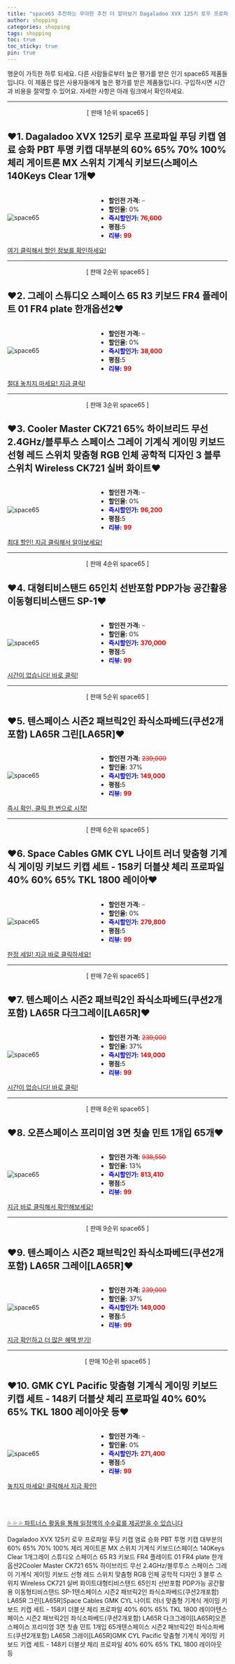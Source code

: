 ```yaml
---
title: "space65 추천하는 우아한 추천 더 알아보기 Dagaladoo XVX 125키 로우 프로파일"
author: shopping
categories: shopping
tags: shopping
toc: true
toc_sticky: true
pin: true
---
```

행운이 가득한 하루 되세요. 다른 사람들로부터 높은 평가를 받은 인기 space65 제품들입니다. 이 제품은 많은 사용자들에게 높은 평가를 받은 제품들입니다. 구입하시면 시간과 비용을 절약할 수 있어요. 자세한 사항은 아래 링크에서 확인하세요.

---
<p class="toplist" style="margin: 0 auto; display: block; width: fit-content;">[ 판매 1순위 space65 ]</p>

<h2><strong>❤️1. Dagaladoo XVX 125키 로우 프로파일 푸딩 키캡 염료 승화 PBT 투명 키캡 대부분의 60% 65% 70% 100% 체리 게이트론 MX 스위치 기계식 키보드(스페이스 140Keys Clear 1개❤️</strong></h2>

<div style="display: flex; align-items: center;">
    <div style="flex: 0.4;">
        <img src="https://thumbnail10.coupangcdn.com/thumbnails/remote/230x230ex/image/vendor_inventory/fb91/a872b305ce364e835fcbbc7d46171a5e7c372ebcbfee4885191eda31ef2b.jpg" alt="space65" style="max-width: 100%;">
    </div>
    <div style="flex: 0.6; margin-left: 10px;">
        <ul>
            <li><strong>할인전 가격:</strong> <del style="color: red;">-</del></li>
            <li><strong>할인율:</strong> 0%</li>
            <li><span style='color:blue'><strong>즉시할인가:</strong></span> <span style='color:red'><strong>76,600</strong></span></li>
            <li><strong>평점:</strong>5</li>
            <li><span style='color:blue'><strong>리뷰:</strong></span> <span style='color:red'><strong>99</strong></span></li>
        </ul>
    </div>
</div>
<div class="center">
    <a href="https://William4Davisa.github.io?lptag=AF9450613&subid=githubio&pageKey=7274674202&traceid=V0-153&itemId=18560969213&vendorItemId=88574989870" class="myButton">
        여기 클릭해서 할인 정보를 확인하세요!
    </a>
</div>


---
<p class="toplist" style="margin: 0 auto; display: block; width: fit-content;">[ 판매 2순위 space65 ]</p>

<h2><strong>❤️2. 그레이 스튜디오 스페이스 65 R3 키보드 FR4 플레이트 01 FR4 plate 한개옵션2❤️</strong></h2>

<div style="display: flex; align-items: center;">
    <div style="flex: 0.4;">
        <img src="https://thumbnail7.coupangcdn.com/thumbnails/remote/230x230ex/image/vendor_inventory/8d08/347c227cddd145e4023e6ccb726890d3a67e984a8cf11844efc05c08375c.jpg" alt="space65" style="max-width: 100%;">
    </div>
    <div style="flex: 0.6; margin-left: 10px;">
        <ul>
            <li><strong>할인전 가격:</strong> <del style="color: red;">-</del></li>
            <li><strong>할인율:</strong> 0%</li>
            <li><span style='color:blue'><strong>즉시할인가:</strong></span> <span style='color:red'><strong>38,600</strong></span></li>
            <li><strong>평점:</strong>5</li>
            <li><span style='color:blue'><strong>리뷰:</strong></span> <span style='color:red'><strong>99</strong></span></li>
        </ul>
    </div>
</div>
<div class="center">
    <a href="https://William4Davisa.github.io?lptag=AF9450613&subid=githubio&pageKey=7569309597&traceid=V0-153&itemId=19958692701&vendorItemId=87160120130" class="myButton">
        절대 놓치지 마세요! 지금 클릭!
    </a>
</div>


---
<p class="toplist" style="margin: 0 auto; display: block; width: fit-content;">[ 판매 3순위 space65 ]</p>

<h2><strong>❤️3. Cooler Master CK721 65% 하이브리드 무선 2.4GHz/블루투스 스페이스 그레이 기계식 게이밍 키보드 선형 레드 스위치 맞춤형 RGB 인체 공학적 디자인 3 블루 스위치 Wireless CK721 실버 화이트❤️</strong></h2>

<div style="display: flex; align-items: center;">
    <div style="flex: 0.4;">
        <img src="https://thumbnail8.coupangcdn.com/thumbnails/remote/230x230ex/image/vendor_inventory/4e9b/60e8aef13f873504b131a8baa89167829c1dcd52686ebbd663a387aa4ac7.jpg" alt="space65" style="max-width: 100%;">
    </div>
    <div style="flex: 0.6; margin-left: 10px;">
        <ul>
            <li><strong>할인전 가격:</strong> <del style="color: red;">-</del></li>
            <li><strong>할인율:</strong> 0%</li>
            <li><span style='color:blue'><strong>즉시할인가:</strong></span> <span style='color:red'><strong>96,200</strong></span></li>
            <li><strong>평점:</strong>5</li>
            <li><span style='color:blue'><strong>리뷰:</strong></span> <span style='color:red'><strong>99</strong></span></li>
        </ul>
    </div>
</div>
<div class="center">
    <a href="https://William4Davisa.github.io?lptag=AF9450613&subid=githubio&pageKey=7912343450&traceid=V0-153&itemId=21715093231&vendorItemId=90767322124" class="myButton">
        최대 할인! 지금 클릭해서 알아보세요!
    </a>
</div>


---
<p class="toplist" style="margin: 0 auto; display: block; width: fit-content;">[ 판매 4순위 space65 ]</p>

<h2><strong>❤️4. 대형티비스탠드 65인치 선반포함 PDP가능 공간활용 이동형티비스탠드 SP-1❤️</strong></h2>

<div style="display: flex; align-items: center;">
    <div style="flex: 0.4;">
        <img src="https://thumbnail10.coupangcdn.com/thumbnails/remote/230x230ex/image/vendor_inventory/362a/a33e9fee97b3846a986600707c0a350ee6279a04d0a81e6220b324a3e982.jpg" alt="space65" style="max-width: 100%;">
    </div>
    <div style="flex: 0.6; margin-left: 10px;">
        <ul>
            <li><strong>할인전 가격:</strong> <del style="color: red;">-</del></li>
            <li><strong>할인율:</strong> 0%</li>
            <li><span style='color:blue'><strong>즉시할인가:</strong></span> <span style='color:red'><strong>370,000</strong></span></li>
            <li><strong>평점:</strong>5</li>
            <li><span style='color:blue'><strong>리뷰:</strong></span> <span style='color:red'><strong>99</strong></span></li>
        </ul>
    </div>
</div>
<div class="center">
    <a href="https://William4Davisa.github.io?lptag=AF9450613&subid=githubio&pageKey=7792399672&traceid=V0-153&itemId=21085058065&vendorItemId=88147146521" class="myButton">
        시간이 없습니다! 바로 클릭!
    </a>
</div>


---
<p class="toplist" style="margin: 0 auto; display: block; width: fit-content;">[ 판매 5순위 space65 ]</p>

<h2><strong>❤️5. 텐스페이스 시즌2 패브릭2인 좌식소파베드(쿠션2개포함) LA65R 그린[LA65R]❤️</strong></h2>

<div style="display: flex; align-items: center;">
    <div style="flex: 0.4;">
        <img src="https://thumbnail9.coupangcdn.com/thumbnails/remote/230x230ex/image/vendor_inventory/c763/8ae64227ea7cdc90777a97ecd9857612b343320cd941eff55c5e0602b518.jpg" alt="space65" style="max-width: 100%;">
    </div>
    <div style="flex: 0.6; margin-left: 10px;">
        <ul>
            <li><strong>할인전 가격:</strong> <del style="color: red;">239,000</del></li>
            <li><strong>할인율:</strong> 37%</li>
            <li><span style='color:blue'><strong>즉시할인가:</strong></span> <span style='color:red'><strong>149,000</strong></span></li>
            <li><strong>평점:</strong>5</li>
            <li><span style='color:blue'><strong>리뷰:</strong></span> <span style='color:red'><strong>99</strong></span></li>
        </ul>
    </div>
</div>
<div class="center">
    <a href="https://William4Davisa.github.io?lptag=AF9450613&subid=githubio&pageKey=7776103004&traceid=V0-153&itemId=21005975175&vendorItemId=88069827113" class="myButton">
        즉시 확인, 클릭 한 번으로 시작!
    </a>
</div>


---
<p class="toplist" style="margin: 0 auto; display: block; width: fit-content;">[ 판매 6순위 space65 ]</p>

<h2><strong>❤️6. Space Cables GMK CYL 나이트 러너 맞춤형 기계식 게이밍 키보드 키캡 세트 - 158키 더블샷 체리 프로파일 40% 60% 65% TKL 1800 레이아❤️</strong></h2>

<div style="display: flex; align-items: center;">
    <div style="flex: 0.4;">
        <img src="https://thumbnail6.coupangcdn.com/thumbnails/remote/230x230ex/image/vendor_inventory/a946/35ed444b32e51ca1617388eaf5150a327a87130f419d7968080b9638a1ee.jpg" alt="space65" style="max-width: 100%;">
    </div>
    <div style="flex: 0.6; margin-left: 10px;">
        <ul>
            <li><strong>할인전 가격:</strong> <del style="color: red;">-</del></li>
            <li><strong>할인율:</strong> 0%</li>
            <li><span style='color:blue'><strong>즉시할인가:</strong></span> <span style='color:red'><strong>279,800</strong></span></li>
            <li><strong>평점:</strong>5</li>
            <li><span style='color:blue'><strong>리뷰:</strong></span> <span style='color:red'><strong>99</strong></span></li>
        </ul>
    </div>
</div>
<div class="center">
    <a href="https://William4Davisa.github.io?lptag=AF9450613&subid=githubio&pageKey=8179596867&traceid=V0-153&itemId=23381770426&vendorItemId=90488243658" class="myButton">
        한정 세일! 지금 바로 클릭하세요!
    </a>
</div>


---
<p class="toplist" style="margin: 0 auto; display: block; width: fit-content;">[ 판매 7순위 space65 ]</p>

<h2><strong>❤️7. 텐스페이스 시즌2 패브릭2인 좌식소파베드(쿠션2개포함) LA65R 다크그레이[LA65R]❤️</strong></h2>

<div style="display: flex; align-items: center;">
    <div style="flex: 0.4;">
        <img src="https://thumbnail9.coupangcdn.com/thumbnails/remote/230x230ex/image/vendor_inventory/c763/8ae64227ea7cdc90777a97ecd9857612b343320cd941eff55c5e0602b518.jpg" alt="space65" style="max-width: 100%;">
    </div>
    <div style="flex: 0.6; margin-left: 10px;">
        <ul>
            <li><strong>할인전 가격:</strong> <del style="color: red;">239,000</del></li>
            <li><strong>할인율:</strong> 37%</li>
            <li><span style='color:blue'><strong>즉시할인가:</strong></span> <span style='color:red'><strong>149,000</strong></span></li>
            <li><strong>평점:</strong>5</li>
            <li><span style='color:blue'><strong>리뷰:</strong></span> <span style='color:red'><strong>99</strong></span></li>
        </ul>
    </div>
</div>
<div class="center">
    <a href="https://William4Davisa.github.io?lptag=AF9450613&subid=githubio&pageKey=7776103004&traceid=V0-153&itemId=21005975178&vendorItemId=88069827137" class="myButton">
        시간이 없습니다! 바로 클릭!
    </a>
</div>


---
<p class="toplist" style="margin: 0 auto; display: block; width: fit-content;">[ 판매 8순위 space65 ]</p>

<h2><strong>❤️8. 오픈스페이스 프리미엄 3면 칫솔 민트 1개입 65개❤️</strong></h2>

<div style="display: flex; align-items: center;">
    <div style="flex: 0.4;">
        <img src="https://thumbnail7.coupangcdn.com/thumbnails/remote/230x230ex/image/vendor_inventory/f0ee/b5358992f264d6459c8cd385b399359705cb84d0b6a69c457d92db072e83.png" alt="space65" style="max-width: 100%;">
    </div>
    <div style="flex: 0.6; margin-left: 10px;">
        <ul>
            <li><strong>할인전 가격:</strong> <del style="color: red;">938,550</del></li>
            <li><strong>할인율:</strong> 13%</li>
            <li><span style='color:blue'><strong>즉시할인가:</strong></span> <span style='color:red'><strong>813,410</strong></span></li>
            <li><strong>평점:</strong>5</li>
            <li><span style='color:blue'><strong>리뷰:</strong></span> <span style='color:red'><strong>99</strong></span></li>
        </ul>
    </div>
</div>
<div class="center">
    <a href="https://William4Davisa.github.io?lptag=AF9450613&subid=githubio&pageKey=7257802475&traceid=V0-153&itemId=19582368853&vendorItemId=86689894122" class="myButton">
        지금 바로 클릭해서 확인해보세요!
    </a>
</div>


---
<p class="toplist" style="margin: 0 auto; display: block; width: fit-content;">[ 판매 9순위 space65 ]</p>

<h2><strong>❤️9. 텐스페이스 시즌2 패브릭2인 좌식소파베드(쿠션2개포함) LA65R 그레이[LA65R]❤️</strong></h2>

<div style="display: flex; align-items: center;">
    <div style="flex: 0.4;">
        <img src="https://thumbnail9.coupangcdn.com/thumbnails/remote/230x230ex/image/vendor_inventory/c763/8ae64227ea7cdc90777a97ecd9857612b343320cd941eff55c5e0602b518.jpg" alt="space65" style="max-width: 100%;">
    </div>
    <div style="flex: 0.6; margin-left: 10px;">
        <ul>
            <li><strong>할인전 가격:</strong> <del style="color: red;">239,000</del></li>
            <li><strong>할인율:</strong> 37%</li>
            <li><span style='color:blue'><strong>즉시할인가:</strong></span> <span style='color:red'><strong>149,000</strong></span></li>
            <li><strong>평점:</strong>5</li>
            <li><span style='color:blue'><strong>리뷰:</strong></span> <span style='color:red'><strong>99</strong></span></li>
        </ul>
    </div>
</div>
<div class="center">
    <a href="https://William4Davisa.github.io?lptag=AF9450613&subid=githubio&pageKey=7776103004&traceid=V0-153&itemId=21005975177&vendorItemId=88069827125" class="myButton">
        지금 확인하고 더 많은 혜택 받기!
    </a>
</div>


---
<p class="toplist" style="margin: 0 auto; display: block; width: fit-content;">[ 판매 10순위 space65 ]</p>

<h2><strong>❤️10. GMK CYL Pacific 맞춤형 기계식 게이밍 키보드 키캡 세트 - 148키 더블샷 체리 프로파일 40% 60% 65% TKL 1800 레이아웃 등❤️</strong></h2>

<div style="display: flex; align-items: center;">
    <div style="flex: 0.4;">
        <img src="https://thumbnail7.coupangcdn.com/thumbnails/remote/230x230ex/image/vendor_inventory/31d3/7aa49a561eb9be07a556ef557253489ee27f6391c18f852f1dc531cc270d.jpg" alt="space65" style="max-width: 100%;">
    </div>
    <div style="flex: 0.6; margin-left: 10px;">
        <ul>
            <li><strong>할인전 가격:</strong> <del style="color: red;">-</del></li>
            <li><strong>할인율:</strong> 0%</li>
            <li><span style='color:blue'><strong>즉시할인가:</strong></span> <span style='color:red'><strong>271,400</strong></span></li>
            <li><strong>평점:</strong>5</li>
            <li><span style='color:blue'><strong>리뷰:</strong></span> <span style='color:red'><strong>99</strong></span></li>
        </ul>
    </div>
</div>
<div class="center">
    <a href="https://William4Davisa.github.io?lptag=AF9450613&subid=githubio&pageKey=8163347351&traceid=V0-153&itemId=23283161386&vendorItemId=90767178219" class="myButton">
        놓치지 마세요! 클릭해서 지금 확인!
    </a>
</div>

<br><br><br>[💦 💦 💦 파트너스 활동을 통해 일정액의 수수료를 제공받을 수 있습니다](https://link.coupang.com/a/bcpT2c)<br><br>Dagaladoo XVX 125키 로우 프로파일 푸딩 키캡 염료 승화 PBT 투명 키캡 대부분의 60% 65% 70% 100% 체리 게이트론 MX 스위치 기계식 키보드(스페이스 140Keys Clear 1개그레이 스튜디오 스페이스 65 R3 키보드 FR4 플레이트 01 FR4 plate 한개옵션2Cooler Master CK721 65% 하이브리드 무선 2.4GHz/블루투스 스페이스 그레이 기계식 게이밍 키보드 선형 레드 스위치 맞춤형 RGB 인체 공학적 디자인 3 블루 스위치 Wireless CK721 실버 화이트대형티비스탠드 65인치 선반포함 PDP가능 공간활용 이동형티비스탠드 SP-1텐스페이스 시즌2 패브릭2인 좌식소파베드(쿠션2개포함) LA65R 그린[LA65R]Space Cables GMK CYL 나이트 러너 맞춤형 기계식 게이밍 키보드 키캡 세트 - 158키 더블샷 체리 프로파일 40% 60% 65% TKL 1800 레이아텐스페이스 시즌2 패브릭2인 좌식소파베드(쿠션2개포함) LA65R 다크그레이[LA65R]오픈스페이스 프리미엄 3면 칫솔 민트 1개입 65개텐스페이스 시즌2 패브릭2인 좌식소파베드(쿠션2개포함) LA65R 그레이[LA65R]GMK CYL Pacific 맞춤형 기계식 게이밍 키보드 키캡 세트 - 148키 더블샷 체리 프로파일 40% 60% 65% TKL 1800 레이아웃 등